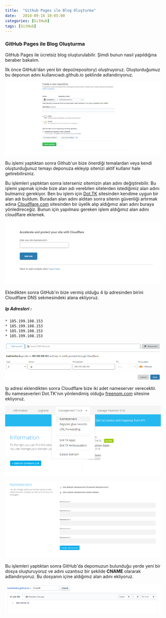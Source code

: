 ```yaml
---
title:  "Github Pages ile Blog Oluşturma"
date:   2018-09-16 10:05:00
categories: [GitHub]
tags: [GitHub]
---
```


### GitHub Pages ile Blog Oluşturma

GitHub Pages ile ücretsiz blog oluşturulabilir. Şimdi bunun nasıl yapıldığına beraber bakalım. 

İlk önce GitHub'dan yeni bir depo(repository) oluştruyoruz. Oluşturduğumuz bu deponun adını kullanıcıadı.github.io şeklinde adlandırıyoruz. 

![](/images/blog-olusturma-1.png)

Bu işlemi yaptıktan sonra Github'un bize önerdiği temalardan veya kendi oluşturduğunuz temayı deponuza ekleyip sitenizi aktif kullanır hale getirebilirsiniz.
 
Bu işlemleri yaptıktan sonra isterseniz sitemizin alan adını değiştirebilir. Bu işlemi yapmak içinde bize alan adı verebilen sitelerden istediğimiz alan adını bulmamız gerekiyor. Ben bu işlem için [Dot.TK][Dot.TK] sitesinden kendime uygun bir alan adı buldum. Buradan alan adını aldıtan sonra  sitenin güvenliği artırmak adına [Cloudflare.com][cloudflare.com] sitesinden bir üyelik alıp aldığımız alan adını buraya yönledireceğiz. Bunun için yapılması gereken işlem aldığımız alan adını cloudflare eklemek. 

![](/images/blog-olusturma-2.png)

Ekledikten sonra  GitHub'ın bize vermiş olduğu 4 Ip adresinden birini Cloudflare DNS sekmesindeki alana ekliyoruz. 

##### Ip Adresleri :
	* 185.199.108.153
	* 185.199.108.153 
	* 185.199.108.153
	* 185.199.108.153

![](/images/blog-olusturma-3.png)

Ip adresi eklendikten sonra Cloudflare bize iki adet nameserver verecektir. Bu nameseverleri Dot.TK'nın  yönlendimiş olduğu [freenom.com][freenom.com] sitesine ekliyoruz. 

![](/images/blog-olusturma-4.png)

![](/images/blog-olusturma-5.png)

Bu işlemleri yaptıktan sonra GitHub'da depomuzun bulunduğu yerde yeni bir dosya oluşturuyoruz ve adını uzantısız bir şekilde **CNAME** olararak adlandırıyoruz. Bu dosyanın içine aldığımız alan adını ekliyoruz.

![](/images/blog-olusturma-6.png)



[Dot.TK]:	www.dot.tk
[cloudflare.com]: www.cloudflare.com
[freenom.com]:	my.freenom.com
